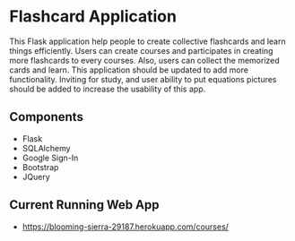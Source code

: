 # Flashcard Application
This Flask application help people to create collective flashcards and learn things efficiently. Users can create courses and participates in creating more flashcards to every courses. Also, users can collect the memorized cards and learn. This application should be updated to add more functionality. Inviting for study, and user ability to put equations pictures should be added to increase the usability of this app.

## Components
- Flask
- SQLAlchemy
- Google Sign-In
- Bootstrap
- JQuery

## Current Running Web App
- https://blooming-sierra-29187.herokuapp.com/courses/